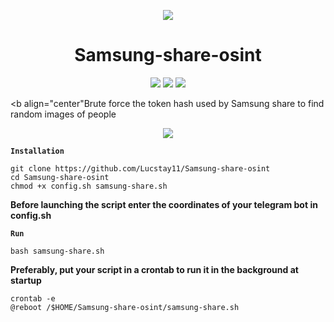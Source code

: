 <p align="center">
<img src=".pendu.png">
</p>
<h1 align="center">Samsung-share-osint</h1>
<p align="center">
  <img src="https://img.shields.io/badge/Author-Lucstay11-cyan?style=flat-square">
  <img src="https://img.shields.io/badge/Open%20Source-Yes-cyan?style=flat-square">
  <img src="https://img.shields.io/badge/Written%20In-Bash-cyan?style=flat-square">
</p>

<b align="center"Brute force the token hash used by Samsung share to find random images of people</b>
<p align="center">
<img src=".enter.png">
</p>

**`Installation`**
```
git clone https://github.com/Lucstay11/Samsung-share-osint
cd Samsung-share-osint
chmod +x config.sh samsung-share.sh
``` 
<b align="center">Before launching the script enter the coordinates of your telegram bot in config.sh</b>

**`Run`**

```
bash samsung-share.sh
```

<b align="center">Preferably, put your script in a crontab to run it in the background at startup</b>

```
crontab -e
@reboot /$HOME/Samsung-share-osint/samsung-share.sh
```
